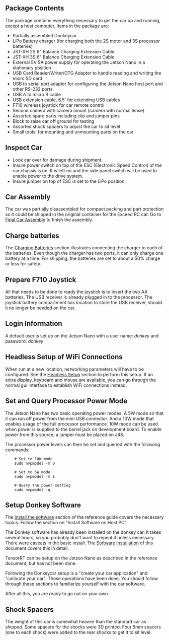 ## Package Contents
The package contains everything necessary to get the car up and running, except a host computer.
Items in the package are:

* Partially assembled Donkeycar
* LiPo Battery charger (for charging both the 2S motor and 3S processor batteries)
* JST-XH 2S 6" Balance Charging Extension Cable
* JST-XH 3S 6" Balance Charging Extension Cable
* External 5V 5A power supply for operating the Jetson Nano in a stationary position
* USB Card Reader/Writer/OTG Adapter to handle reading and writing the micro SD card
* USB to serial port adapter for configuring the Jetson Nano host port and other RS-232 ports
* USB A to micro B cable
* USB extension cable, 6.5' for extending USB cables
* F710 wireless joystick for car remote control
* Second camera with camera mount (camera with normal lense)
* Assorted spare parts including clip and jumper pins
* Block to raise car off ground for testing
* Assorted shock spacers to adjust the car to sit level
* Small tools, for mounting and unmounting parts on the car

## Inspect Car

* Look car over for damage during shipment.
* Insure power switch on top of the ESC (Electronic Speed Control) of the car chassis is on. It is left on and the side panel switch will be used to enable power to the drive system.
* Insure jumper on top of ESC is set to the LiPo position.

## Car Assembly

The car was partially disassembled for compact packing and part protection so it could be shipped in the original container for the Exceed RC car.
Go to [Final Car Assembly](finalassy/introduction.md) to finish the assembly.

## Charge batteries

The [Charging Batteries](chargingbatteries.md) section illustrates connecting the charger to each of the batteries.
Even though the charger has two ports, it can only charge one battery at a time.
For shipping, the batteries are set to about a 50% charge or less for safety.

## Prepare F710 Joystick

All that needs to be done to ready the joystick is to insert the two AA batteries.
The USB receiver is already plugged in to the processor.
The joystick battery compartment has location to store the USB receiver, should it no longer be needed on the car.

## Login Information

A default user is set up on the Jetson Nano with a user name: *donkey* and password: *donkey*

## Headless Setup of WiFi Connections

When run at a new location, networking parameters will have to be configured.
See the [Headless Setup](headless_setup.md) section to perform this setup.
If an extra display, keyboard and mouse are available, you can go through the normal gui interface to establish WiFi connections instead.

## Set and Query Processor Power Mode

The Jetson Nano has two basic operating power modes.
A 5W mode so that it can run off power from the mini USB connector.
And a 10W mode that enables usage of the full processor performance.
10W mode can be used when power is supplied to the barrel jack on development board.
To enable power from this source, a jumper must be placed on J48.

The processor power levels can then be set and queried with the following commands:

```
    # Set to 10W mode
    sudo nvpmodel -m 0

    # Set to 5W mode
    sudo nvpmodel -m 1

    # Query the power setting
    sudo nvpmodel -q
```

## Setup Donkey Software

The [Install the software](https://docs.donkeycar.com/guide/install_software/) section of the reference guide covers the necessary topics.
Follow the section on "Install Software on Host PC".

The Donkey software has already been installed on the donkey car.
It takes several hours, so you probably don't want to repeat it unless necessary.
There were caveats in the basic install. The [Software Installation](setup_jetson_nano.md) of this document covers this in detail.

TensorRT can be setup on the Jetson Nano as described in the reference document, but has not been done.

Following the Donkeycar setup is a "create your car application" and "calibrate your car".
These operations have been done.  You should follow through these sections to familiarize yourself with the car software.

After all this, you are ready to go out on your own.

## Shock Spacers

The weight of this car is somewhat heavier than the standard car as shipped.
Some spacers for the shocks were 3D printed.  Four 5mm spacers (one to each shock) were added to the rear shocks to get it to sit level.
